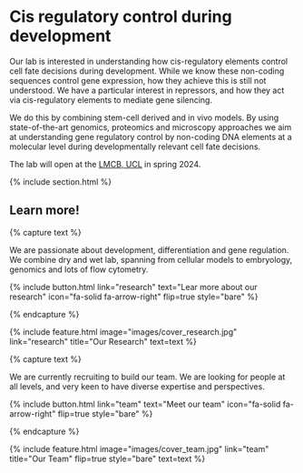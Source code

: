 ---
---

# Cis regulatory control during development

Our lab is interested in understanding how cis-regulatory elements control cell fate decisions during development. While we know these non-coding sequences control gene expression, how they achieve this is still not understood. We have a particular interest in repressors, and how they act via cis-regulatory elements to mediate gene silencing.
 
We do this by combining stem-cell derived and in vivo models. By using state-of-the-art genomics, proteomics and microscopy approaches we aim at understanding gene regulatory control by non-coding DNA elements at a molecular level during developmentally relevant cell fate decisions.

The lab will open at the [LMCB, UCL](https://www.ucl.ac.uk/lmcb/lmcb-ucl) in spring 2024. 

{% include section.html %}

## Learn more!

{% capture text %}

We are passionate about development, differentiation and gene regulation. We combine dry and wet lab, spanning from cellular models to embryology, genomics and lots of flow cytometry.

{%
  include button.html
  link="research"
  text="Lear more about our research"
  icon="fa-solid fa-arrow-right"
  flip=true
  style="bare"
%}

{% endcapture %}

{%
  include feature.html
  image="images/cover_research.jpg"
  link="research"
  title="Our Research"
  text=text
%}


{% capture text %}

We are currently recruiting to build our team. We are looking for people at all levels, and very keen to have diverse expertise and perspectives.

{%
  include button.html
  link="team"
  text="Meet our team"
  icon="fa-solid fa-arrow-right"
  flip=true
  style="bare"
%}

{% endcapture %}

{%
  include feature.html
  image="images/cover_team.jpg"
  link="team"
  title="Our Team"
  flip=true
  style="bare"
  text=text
%}
